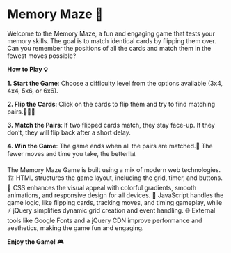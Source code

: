 # Memory Maze 🧠
Welcome to the Memory Maze, a fun and engaging game that tests your memory skills. The goal is to match identical cards by flipping them over. Can you remember the positions of all the cards and match them in the fewest moves possible? 

**How to Play 💡**

**1. Start the Game**: Choose a difficulty level from the options available (3x4, 4x4, 5x6, or 6x6).

**2. Flip the Cards**: Click on the cards to flip them and try to find matching pairs.🍓🍍🍊

**3. Match the Pairs**: If two flipped cards match, they stay face-up. If they don’t, they will flip back after a short delay.

**4. Win the Game**: The game ends when all the pairs are matched.📜 The fewer moves and time you take, the better!📊

The Memory Maze Game is built using a mix of modern web technologies. 🏗️ HTML structures the game layout, including the grid, timer, and buttons. 🎨 CSS enhances the visual appeal with colorful gradients, smooth animations, and responsive design for all devices. 🤖 JavaScript handles the game logic, like flipping cards, tracking moves, and timing gameplay, while ⚡ jQuery simplifies dynamic grid creation and event handling. 🌐 External tools like Google Fonts and a jQuery CDN improve performance and aesthetics, making the game fun and engaging.

**Enjoy the Game! 🎮**
